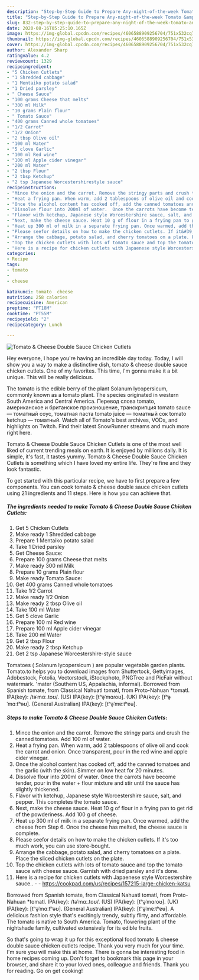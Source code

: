 ```yaml
---
description: "Step-by-Step Guide to Prepare Any-night-of-the-week Tomato &amp;amp; Cheese Double Sauce Chicken Cutlets"
title: "Step-by-Step Guide to Prepare Any-night-of-the-week Tomato &amp;amp; Cheese Double Sauce Chicken Cutlets"
slug: 832-step-by-step-guide-to-prepare-any-night-of-the-week-tomato-and-amp-cheese-double-sauce-chicken-cutlets
date: 2020-08-16T05:25:10.165Z
image: https://img-global.cpcdn.com/recipes/4606588909256704/751x532cq70/tomato-cheese-double-sauce-chicken-cutlets-recipe-main-photo.jpg
thumbnail: https://img-global.cpcdn.com/recipes/4606588909256704/751x532cq70/tomato-cheese-double-sauce-chicken-cutlets-recipe-main-photo.jpg
cover: https://img-global.cpcdn.com/recipes/4606588909256704/751x532cq70/tomato-cheese-double-sauce-chicken-cutlets-recipe-main-photo.jpg
author: Alexander Sharp
ratingvalue: 4.2
reviewcount: 1329
recipeingredient:
- "5 Chicken Cutlets"
- "1 Shredded cabbage"
- "1 Mentaiko potato salad"
- "1 Dried parsley"
- " Cheese Sauce"
- "100 grams Cheese that melts"
- "300 ml Milk"
- "10 grams Plain flour"
- " Tomato Sauce"
- "400 grams Canned whole tomatoes"
- "1/2 Carrot"
- "1/2 Onion"
- "2 tbsp Olive oil"
- "100 ml Water"
- "5 clove Garlic"
- "100 ml Red wine"
- "100 ml Apple cider vinegar"
- "200 ml Water"
- "2 tbsp Flour"
- "2 tbsp Ketchup"
- "2 tsp Japanese Worcestershirestyle sauce"
recipeinstructions:
- "Mince the onion and the carrot. Remove the stringy parts and crush the canned tomatoes. Add 100 ml of water."
- "Heat a frying pan. When warm, add 2 tablespoons of olive oil and cook the carrot and onion. Once transparent, pour in the red wine and apple cider vinegar."
- "Once the alcohol content has cooked off, add the canned tomatoes and the garlic (with the skin). Simmer on low heat for 20 minutes."
- "Dissolve flour into 200ml of water.  Once the carrots have become tender, pour in the water + flour mixture and stir until the sauce has slightly thickened."
- "Flavor with ketchup, Japanese style Worcestershire sauce, salt, and pepper. This completes the tomato sauce."
- "Next, make the cheese sauce. Heat 10 g of flour in a frying pan to get rid of the powderiness. Add 100 g of cheese."
- "Heat up 300 ml of milk in a separate frying pan. Once warmed, add the cheese from Step 6. Once the cheese has melted, the cheese sauce is complete."
- "Please seefor details on how to make the chicken cutlets. If it&#39;s too much work, you can use store-bought."
- "Arrange the cabbage, potato salad, and cherry tomatoes on a plate. Place the sliced chicken cutlets on the plate."
- "Top the chicken cutlets with lots of tomato sauce and top the tomato sauce with cheese sauce. Garnish with dried parsley and it&#39;s done."
- "Here is a recipe for chicken cutlets with Japaenese style Worcestershire sauce..  https://cookpad.com/us/recipes/157215-large-chicken-katsu"
categories:
- Recipe
tags:
- tomato
- 
- cheese

katakunci: tomato  cheese 
nutrition: 258 calories
recipecuisine: American
preptime: "PT18M"
cooktime: "PT55M"
recipeyield: "2"
recipecategory: Lunch

---
```



![Tomato &amp; Cheese Double Sauce Chicken Cutlets](https://img-global.cpcdn.com/recipes/4606588909256704/751x532cq70/tomato-cheese-double-sauce-chicken-cutlets-recipe-main-photo.jpg)

Hey everyone, I hope you're having an incredible day today. Today, I will show you a way to make a distinctive dish, tomato &amp; cheese double sauce chicken cutlets. One of my favorites. This time, I'm gonna make it a bit unique. This will be really delicious.

The tomato is the edible berry of the plant Solanum lycopersicum, commonly known as a tomato plant. The species originated in western South America and Central America. Перевод слова tomato, американское и британское произношение, транскрипция tomato sauce — томатный соус, томатная паста tomato juice — томатный сок tomato ketchup — томатный. Watch all of Tomato&#39;s best archives, VODs, and highlights on Twitch. Find their latest SnowRunner streams and much more right here.

Tomato &amp; Cheese Double Sauce Chicken Cutlets is one of the most well liked of current trending meals on earth. It is enjoyed by millions daily. It is simple, it's fast, it tastes yummy. Tomato &amp; Cheese Double Sauce Chicken Cutlets is something which I have loved my entire life. They're fine and they look fantastic.


To get started with this particular recipe, we have to first prepare a few components. You can cook tomato &amp; cheese double sauce chicken cutlets using 21 ingredients and 11 steps. Here is how you can achieve that.

<!--inarticleads1-->

##### The ingredients needed to make Tomato &amp; Cheese Double Sauce Chicken Cutlets:

1. Get 5 Chicken Cutlets
1. Make ready 1 Shredded cabbage
1. Prepare 1 Mentaiko potato salad
1. Take 1 Dried parsley
1. Get  Cheese Sauce:
1. Prepare 100 grams Cheese that melts
1. Make ready 300 ml Milk
1. Prepare 10 grams Plain flour
1. Make ready  Tomato Sauce:
1. Get 400 grams Canned whole tomatoes
1. Take 1/2 Carrot
1. Make ready 1/2 Onion
1. Make ready 2 tbsp Olive oil
1. Take 100 ml Water
1. Get 5 clove Garlic
1. Prepare 100 ml Red wine
1. Prepare 100 ml Apple cider vinegar
1. Take 200 ml Water
1. Get 2 tbsp Flour
1. Make ready 2 tbsp Ketchup
1. Get 2 tsp Japanese Worcestershire-style sauce


Tomatoes ( Solanum lycopersicum ) are popular vegetable garden plants. Tomato.to helps you to download images from Shuttertock, Gettyimages, Adobestock, Fotolia, Vectorstock, iStockphoto, PNGTree and PicFair without watermark. &#39;mater (Southern US, Appalachia, informal). Borrowed from Spanish tomate, from Classical Nahuatl tomatl, from Proto-Nahuan *tomatl. IPA(key): /təˈmɑː.toʊ/. (US) IPA(key): [tʰə̥ˈmɑɾoʊ]. (UK) IPA(key): [tʰə̥ˈmɑːtʰəʊ]. (General Australian) IPA(key): [tʰə̥ˈmɐːtʰɐʉ]. 

<!--inarticleads2-->

##### Steps to make Tomato &amp; Cheese Double Sauce Chicken Cutlets:

1. Mince the onion and the carrot. Remove the stringy parts and crush the canned tomatoes. Add 100 ml of water.
1. Heat a frying pan. When warm, add 2 tablespoons of olive oil and cook the carrot and onion. Once transparent, pour in the red wine and apple cider vinegar.
1. Once the alcohol content has cooked off, add the canned tomatoes and the garlic (with the skin). Simmer on low heat for 20 minutes.
1. Dissolve flour into 200ml of water.  Once the carrots have become tender, pour in the water + flour mixture and stir until the sauce has slightly thickened.
1. Flavor with ketchup, Japanese style Worcestershire sauce, salt, and pepper. This completes the tomato sauce.
1. Next, make the cheese sauce. Heat 10 g of flour in a frying pan to get rid of the powderiness. Add 100 g of cheese.
1. Heat up 300 ml of milk in a separate frying pan. Once warmed, add the cheese from Step 6. Once the cheese has melted, the cheese sauce is complete.
1. Please seefor details on how to make the chicken cutlets. If it&#39;s too much work, you can use store-bought.
1. Arrange the cabbage, potato salad, and cherry tomatoes on a plate. Place the sliced chicken cutlets on the plate.
1. Top the chicken cutlets with lots of tomato sauce and top the tomato sauce with cheese sauce. Garnish with dried parsley and it&#39;s done.
1. Here is a recipe for chicken cutlets with Japaenese style Worcestershire sauce.. -  - https://cookpad.com/us/recipes/157215-large-chicken-katsu


Borrowed from Spanish tomate, from Classical Nahuatl tomatl, from Proto-Nahuan *tomatl. IPA(key): /təˈmɑː.toʊ/. (US) IPA(key): [tʰə̥ˈmɑɾoʊ]. (UK) IPA(key): [tʰə̥ˈmɑːtʰəʊ]. (General Australian) IPA(key): [tʰə̥ˈmɐːtʰɐʉ]. A delicious fashion style that&#39;s excitingly trendy, subtly flirty, and affordable. The tomato is native to South America. Tomato, flowering plant of the nightshade family, cultivated extensively for its edible fruits. 

So that's going to wrap it up for this exceptional food tomato &amp; cheese double sauce chicken cutlets recipe. Thank you very much for your time. I'm sure you will make this at home. There is gonna be interesting food in home recipes coming up. Don't forget to bookmark this page in your browser, and share it to your loved ones, colleague and friends. Thank you for reading. Go on get cooking!

